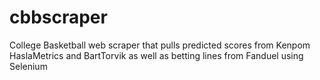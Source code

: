 # cbbscraper
College Basketball web scraper that pulls predicted scores from Kenpom HaslaMetrics and BartTorvik as well as betting lines from Fanduel using Selenium
